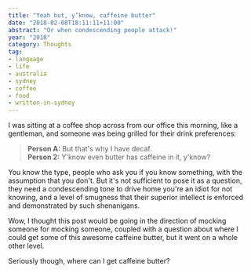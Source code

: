 ```yaml
---
title: "Yeah but, y’know, caffeine butter"
date: "2018-02-08T18:11:11+11:00"
abstract: "Or when condescending people attack!"
year: "2018"
category: Thoughts
tag:
- language
- life
- australia
- sydney
- coffee
- food
- written-in-sydney
---
```

I was sitting at a coffee shop across from our office this morning, like a gentleman, and someone was being grilled for their drink preferences:

> **Person A:** But that's why I have decaf.  
> **Person 2:** Y'know even butter has caffeine in it, y'know?

You know the type, people who ask you if you know something, with the assumption that you don't. But it's not sufficient to pose it as a question, they need a condescending tone to drive home you're an idiot for not knowing, and a level of smugness that their superior intellect is enforced and demonstrated by such shenanigans.

Wow, I thought this post would be going in the direction of mocking someone for mocking someone, coupled with a question about where I could get some of this awesome caffeine butter, but it went on a whole other level.

Seriously though, where can I get caffeine butter?

